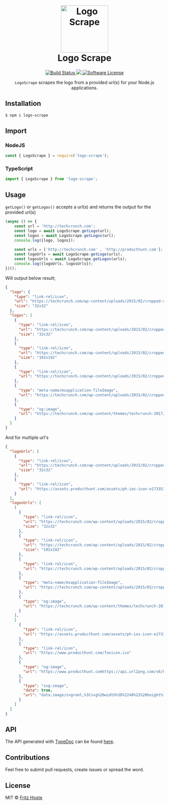 <h1 align="center">
    <img height="150" src="http://fr1tz.be/scraper.svg" alt="Logo Scrape" />
    <br> Logo Scrape
</h1>
<p align="center">
  <a href="https://travis-ci.org/fritzh321/logo-scrape">
		<img src="https://img.shields.io/travis/fritzh321/logo-scrape/master.svg?style=flat-square" alt="Build Status">
	</a>
  <a href="https://www.npmjs.com/package/logo-scrape">
    <img src="https://img.shields.io/npm/v/logo-scrape.svg?style=flat-square" />
  </a>
	<a href="https://github.com/fritzh321/logo-scrape">
		<img src="https://img.shields.io/badge/license-MIT-brightgreen.svg?style=flat-square" alt="Software License">
	</a>
</p>

<p align="center"><code>LogoScrape</code> scrapes the logo from a provided url(s) for your Node.js applications.</p>

## Installation
```bash
$ npm i logo-scrape
```
## Import
### NodeJS
```js
const { LogoScrape } = require('logo-scrape');
```

### TypeScript
```ts
import { LogoScrape } from 'logo-scrape';
```
## Usage
 `getLogo()` or `getLogos()` accepts a url(s) and returns the output for the provided url(s)
 
```js
(async () => {
    const url = 'http://techcrunch.com';
    const logo = await LogoScrape.getLogo(url);
    const logos = await LogoScrape.getLogos(url);
    console.log({logo, logos});
    
    const urls = ['http://techcrunch.com' , 'http://producthunt.com'];
    const logoUrls = await LogoScrape.getLogo(urls);
    const logosUrls = await LogoScrape.getLogos(urls);
    console.log({logoUrls, logosUrls});
})();
```



Will output below result;

```json
{
  "logo": {
    "type": "link-rel/icon",
    "url": "https://techcrunch.com/wp-content/uploads/2015/02/cropped-cropped-favicon-gradient.png?w=32",
    "size": "32x32"
  },
  "logos": [
    {
      "type": "link-rel/icon",
      "url": "https://techcrunch.com/wp-content/uploads/2015/02/cropped-cropped-favicon-gradient.png?w=32",
      "size": "32x32"
    },
    {
      "type": "link-rel/icon",
      "url": "https://techcrunch.com/wp-content/uploads/2015/02/cropped-cropped-favicon-gradient.png?w=192",
      "size": "192x192"
    },
    {
      "type": "link-rel/icon",
      "url": "https://techcrunch.com/wp-content/uploads/2015/02/cropped-cropped-favicon-gradient.png?w=180"
    },
    {
      "type": "meta-name/msapplication-TileImage",
      "url": "https://techcrunch.com/wp-content/uploads/2015/02/cropped-cropped-favicon-gradient.png?w=270"
    },
    {
      "type": "og:image",
      "url": "https://techcrunch.com/wp-content/themes/techcrunch-2017/images/opengraph-default.png"
    }
  ]
}
```

And for multiple url's

```json
{
  "logoUrls": [
    {
      "type": "link-rel/icon",
      "url": "https://techcrunch.com/wp-content/uploads/2015/02/cropped-cropped-favicon-gradient.png?w=32",
      "size": "32x32"
    },
    {
      "type": "link-rel/icon",
      "url": "https://assets.producthunt.com/assets/ph-ios-icon-e1733530a1bfc41080db8161823f1ef262cdbbc933800c0a2a706f70eb9c277a.png"
    }
  ],
  "logosUrls": [
    [
      {
        "type": "link-rel/icon",
        "url": "https://techcrunch.com/wp-content/uploads/2015/02/cropped-cropped-favicon-gradient.png?w=32",
        "size": "32x32"
      },
      {
        "type": "link-rel/icon",
        "url": "https://techcrunch.com/wp-content/uploads/2015/02/cropped-cropped-favicon-gradient.png?w=192",
        "size": "192x192"
      },
      {
        "type": "link-rel/icon",
        "url": "https://techcrunch.com/wp-content/uploads/2015/02/cropped-cropped-favicon-gradient.png?w=180"
      },
      {
        "type": "meta-name/msapplication-TileImage",
        "url": "https://techcrunch.com/wp-content/uploads/2015/02/cropped-cropped-favicon-gradient.png?w=270"
      },
      {
        "type": "og:image",
        "url": "https://techcrunch.com/wp-content/themes/techcrunch-2017/images/opengraph-default.png"
      }
    ],
    [
      {
        "type": "link-rel/icon",
        "url": "https://assets.producthunt.com/assets/ph-ios-icon-e1733530a1bfc41080db8161823f1ef262cdbbc933800c0a2a706f70eb9c277a.png"
      },
      {
        "type": "link-rel/icon",
        "url": "https://www.producthunt.com/favicon.ico"
      },
      {
        "type": "og:image",
        "url": "https://www.producthunt.comhttps://api.url2png.com/v6/P5329C1FA0ECB6/790272390317dc724643b1ca88f5da6e/png/?url=https%3A%2F%2Fwww.producthunt.com%2F"
      },
      {
        "type": "svg:image",
        "data": true,
        "url": "data:image/svg+xml,%3Csvg%20width%3D%2240%22%20height%3D%2240%22%20viewBox%3D%220%200%2040%2040%22%20xmlns%3D%22http%3A%2F%2Fwww.w3.org%2F2000%2Fsvg%22%3E%3Cg%20fill%3D%22none%22%20fill-rule%3D%22evenodd%22%3E%3Cpath%20d%3D%22M40%2020c0%2011.046-8.954%2020-20%2020S0%2031.046%200%2020%208.954%200%2020%200s20%208.954%2020%2020%22%20fill%3D%22%23DA552F%22%2F%3E%3Cpath%20d%3D%22M22.667%2020H17v-6h5.667a3%203%200%200%201%200%206m0-10H13v20h4v-6h5.667a7%207%200%201%200%200-14%22%20fill%3D%22%23FFF%22%2F%3E%3C%2Fg%3E%3C%2Fsvg%3E"
      }
    ]
  ]
}
```


## API
The API generated with [TypeDoc](http://typedoc.org/) can be found [here](https://fritzh321.github.io/logo-scrape/).

## Contributions

Feel free to submit pull requests, create issues or spread the word.

## License

MIT &copy; [Fritz Hoste](https://twitter.com/fritz_hoste)
